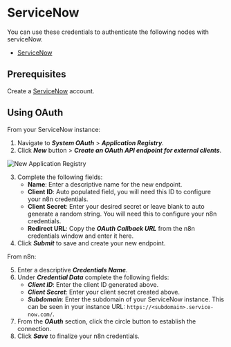 # ServiceNow

You can use these credentials to authenticate the following nodes with serviceNow.
- [ServiceNow](/integrations/nodes/n8n-nodes-base.serviceNow/)

## Prerequisites

Create a [ServiceNow](https://servicenow.com/) account.

## Using OAuth

From your ServiceNow instance:

1. Navigate to ***System OAuth*** > ***Application Registry***.
2. Click ***New*** button > ***Create an OAuth API endpoint for external clients***.

![New Application Registry](/_images/integrations/credentials/servicenow/servicenow_instance.png)

3. Complete the following fields:
    * **Name**: Enter a descriptive name for the new endpoint.
    * **Client ID**: Auto populated field, you will need this ID to configure your n8n credentials.
    * **Client Secret**: Enter your desired secret or leave blank to auto generate a random string. You will need this to configure your n8n credentials.
    * **Redirect URL**: Copy the ***OAuth Callback URL*** from the n8n credentials window and enter it here.
4. Click ***Submit*** to save and create your new endpoint.

From n8n:

5. Enter a descriptive ***Credentials Name***.
6. Under ***Credential Data*** complete the following fields:
    * ***Client ID***: Enter the client ID generated above.
    * ***Client Secret***: Enter your client secret created above.
    * ***Subdomain***: Enter the subdomain of your ServiceNow instance. This can be seen in your instance URL: `https://<subdomain>.service-now.com/`.
7. From the ***OAuth*** section, click the circle button to establish the connection.
8. Click ***Save*** to finalize your n8n credentials.
